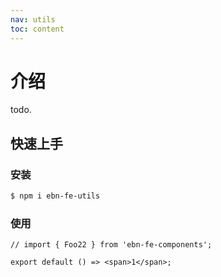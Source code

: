 ```yaml
---
nav: utils
toc: content
---
```


# 介绍

todo.

## 快速上手

### 安装

```bash
$ npm i ebn-fe-utils
```

### 使用

```tsx
// import { Foo22 } from 'ebn-fe-components';

export default () => <span>1</span>;
```
